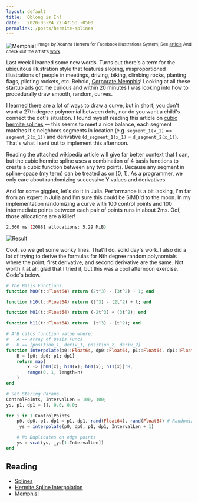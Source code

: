 ```yaml
---
layout: default
title:  Oblong is In!
date:   2020-03-24 22:47:53 -0500
permalink: /posts/hermite-splines
---
```


![Memphis!](https://eyeondesign.aiga.org/wp-content/uploads/2019/08/Algeria_InLine_1.jpg)
<sup>Image by Xoanna Herrera for Facebook Illustrations System; 
See [article](https://eyeondesign.aiga.org/dont-worry-these-gangley-armed-cartoons-are-here-to-protect-you-from-big-tech/<br>) And check out the artist's [work](https://www.xoanaherrera.com/).
</sup>

Last week I learned some new words. Turns out there's a term for the ubiquitous illustration style that features sloping, misproportioned illustrations of people in meetings, driving, biking, climbing rocks, planting flags, piloting rockets, etc. Behold, [Corporate Memphis](https://en.wikipedia.org/wiki/Corporate_Memphis)! Looking at all these startup ads got me curious and within 20 minutes I was looking into how to procedurally draw smooth, random, curves.

I learned there are a lot of ways to draw a curve, but in short, you don't want a 27th degree polynomial between dots, nor do you want a child's connect the dot's situation. I found myself reading this article on [cubic hermite splines](https://en.wikipedia.org/wiki/Cubic_Hermite_spline) &mdash; this seems to meet a nice balance, each segment matches it's neighbors segments in location (e.g. `segment_1(x_1)` == `segment_2(x_1)`) and derivative (`d_segment_1(x_1)` = `d_segment_2(x_1)`). That's what I sent out to implement this afternoon.

Reading the attached wikipedia article will give far better context that I can, but the cubic hermite spline uses a combination of 4 basis functions to create a cubic function between any two points. Because any segment in spline-space (my term) can be treated as on [0, 1], As a programmer, we only care about randomizing successive Y values and derivatives.

And for some giggles, let's do it in Julia. Performance is a bit lacking, I'm far from an expert in Julia and I'm sure this could be SIMD'd to the moon. In my implementation randomizing a curve with 100 control points and 100 intermediate points between each pair of points runs in about 2ms. Oof, those allocations are a killer!

```bash
2.360 ms (20881 allocations: 5.29 MiB)
```

![Result](/big-rutabaga/diagrams/result.png)

Cool, so we get some wonky lines. That'll do, solid day's work. I also did a lot of trying to derive the formulas for Nth degree random polynomials where the point, first derivative, and second derivative are the same. Not worth it at all, glad that I tried it, but this was a cool afternoon exercise. Code's below.


```julia
# The Basis Functions...
function h00(t::Float64) return (2t^3) - (3t^2) + 1; end

function h10(t::Float64) return (t^3) - (2t^2) + t; end

function h01(t::Float64) return (-2t^3) + (3t^2); end

function h11(t::Float64) return  (t^3) - (t^2); end

# A'B calcs function value where:
#   A == Array of Basis Funcs
#   B == [position_1, deriv_1, position_2, deriv_2]
function interpolate(p0::Float64, dp0::Float64, p1::Float64, dp1::Float64, n::Int64)
    B = [p0; dp0; p1; dp1]    
    return map(
        x -> [h00(x); h10(x); h01(x); h11(x)]'B, 
        range(0, 1, length=n)
    )
end

# Set Staring Params...
ControlPoints, IntervalLen = 100, 100;
ys, p1, dp1 = [], 0.0, 0.0;

for i in 1:ControlPoints
    p0, dp0, p1, dp1 = p1, dp1, rand(Float64), rand(Float64) # Randomize Point N+1
    _ys = interpolate(p0, dp0, p1, dp1, IntervalLen + 1)

    # No Duplicates on edge points
    ys = vcat(ys, _ys[1:IntervalLen])
end
```

## Reading

* [Splines](https://people.cs.clemson.edu/~dhouse/courses/405/notes/splines.pdf)
* [Hermite Spline Interpolation](https://www.youtube.com/watch?v=p49NFtgEuNs)
* [Memphis!](https://eyeondesign.aiga.org/dont-worry-these-gangley-armed-cartoons-are-here-to-protect-you-from-big-tech/)